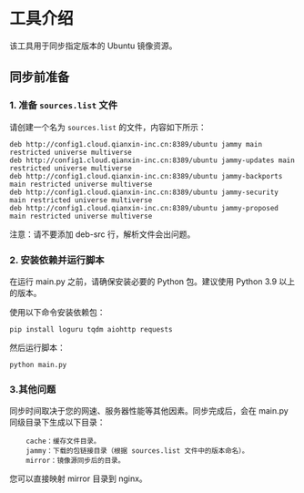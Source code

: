 # 工具介绍

该工具用于同步指定版本的 Ubuntu 镜像资源。

## 同步前准备

### 1. 准备 `sources.list` 文件

请创建一个名为 `sources.list` 的文件，内容如下所示：

```plaintext
deb http://config1.cloud.qianxin-inc.cn:8389/ubuntu jammy main restricted universe multiverse
deb http://config1.cloud.qianxin-inc.cn:8389/ubuntu jammy-updates main restricted universe multiverse
deb http://config1.cloud.qianxin-inc.cn:8389/ubuntu jammy-backports main restricted universe multiverse
deb http://config1.cloud.qianxin-inc.cn:8389/ubuntu jammy-security main restricted universe multiverse
deb http://config1.cloud.qianxin-inc.cn:8389/ubuntu jammy-proposed main restricted universe multiverse
```
注意：请不要添加 deb-src 行，解析文件会出问题。

### 2. 安装依赖并运行脚本
在运行 main.py 之前，请确保安装必要的 Python 包。建议使用 Python 3.9 以上的版本。

使用以下命令安装依赖包：
```shell
pip install loguru tqdm aiohttp requests
```
然后运行脚本：
```shell
python main.py
```

### 3.其他问题
同步时间取决于您的网速、服务器性能等其他因素。同步完成后，会在 main.py 同级目录下生成以下目录：
```plaintext
    cache：缓存文件目录。
    jammy：下载的包链接目录（根据 sources.list 文件中的版本命名）。
    mirror：镜像源同步后的目录。
```


您可以直接映射 mirror 目录到 nginx。